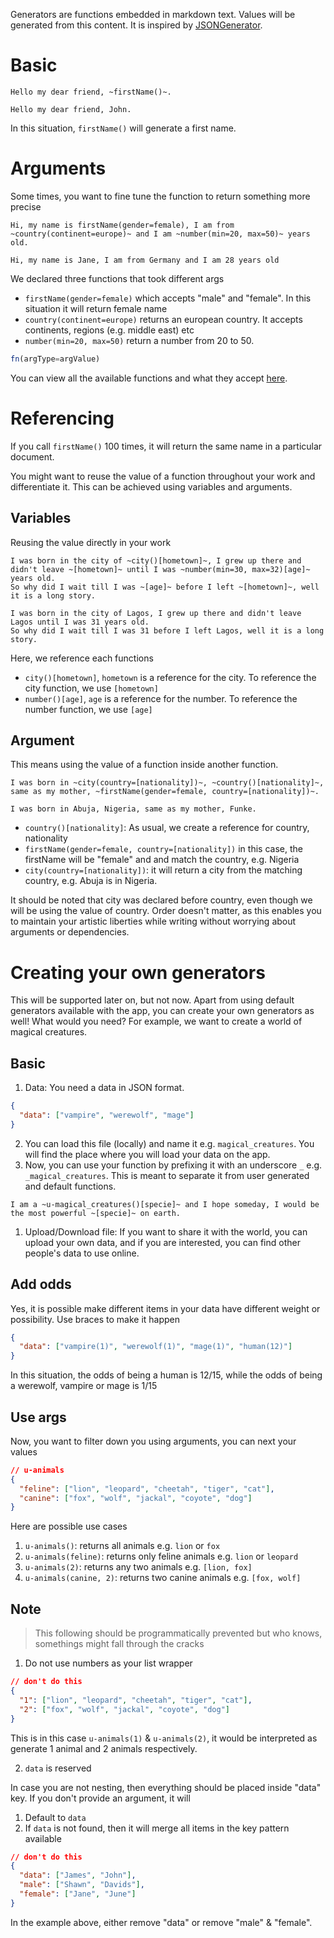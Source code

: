 Generators are functions embedded in markdown text. Values will be generated from this content.
It is inspired by [JSONGenerator](https://www.jsongenerator.io/).

# Basic

```
Hello my dear friend, ~firstName()~.
```
```
Hello my dear friend, John.
```
In this situation, `firstName()` will generate a first name.

# Arguments
Some times, you want to fine tune the function to return something more precise

```
Hi, my name is firstName(gender=female), I am from ~country(continent=europe)~ and I am ~number(min=20, max=50)~ years old.
```
```
Hi, my name is Jane, I am from Germany and I am 28 years old
```

We declared three functions that took different args

- `firstName(gender=female)` which accepts "male" and "female". In this situation it will return female name
- `country(continent=europe)` returns an european country. It accepts continents, regions (e.g. middle east) etc
- `number(min=20, max=50)` return a number from 20 to 50.

```ts
fn(argType=argValue)
```

You can view all the available functions and what they accept [here](http://story-binder.adeolaade.com/generators).

# Referencing
If you call `firstName()` 100 times, it will return the same name in a particular document.

You might want to reuse the value of a function throughout your work and differentiate it. This can be achieved using variables and arguments.

## Variables

Reusing the value directly in your work

```
I was born in the city of ~city()[hometown]~, I grew up there and didn't leave ~[hometown]~ until I was ~number(min=30, max=32)[age]~ years old.
So why did I wait till I was ~[age]~ before I left ~[hometown]~, well it is a long story.
```
```
I was born in the city of Lagos, I grew up there and didn't leave Lagos until I was 31 years old.
So why did I wait till I was 31 before I left Lagos, well it is a long story.
```
Here, we reference each functions
- `city()[hometown]`, `hometown` is a reference for the city. To reference the city function, we use `[hometown]`
- `number()[age]`, `age` is a reference for the number. To reference the number function, we use `[age]`

## Argument
This means using the value of a function inside another function.

```
I was born in ~city(country=[nationality])~, ~country()[nationality]~, same as my mother, ~firstName(gender=female, country=[nationality])~.
```

```
I was born in Abuja, Nigeria, same as my mother, Funke.
```

- `country()[nationality]`: As usual, we create a reference for country, nationality
- `firstName(gender=female, country=[nationality])` in this case, the firstName will be "female" and and match the country, e.g. Nigeria
- `city(country=[nationality])`: it will return a city from the matching country, e.g. Abuja is in Nigeria.

It should be noted that city was declared before country, even though we will be using the value of country. Order doesn't matter, as this enables you to maintain your artistic liberties while writing without worrying about arguments or dependencies.

# Creating your own generators
This will be supported later on, but not now.
Apart from using default generators available with the app, you can create your own generators as well! What would you need?
For example, we want to create a world of magical creatures.

## Basic

1. Data: You need a data in JSON format.

```json
{
  "data": ["vampire", "werewolf", "mage"]
}
```
2. You can load this file (locally) and name it e.g. `magical_creatures`. You will find the place where you will load your data on the app.
3.  Now, you can use your function by prefixing it with an underscore `_` e.g. `_magical_creatures`. This is meant to separate it from user generated and default functions.
```
I am a ~u-magical_creatures()[specie]~ and I hope someday, I would be the most powerful ~[specie]~ on earth.
```
1.  Upload/Download file: If you want to share it with the world, you can upload your own data, and if you are interested, you can find other people's data to use online.

## Add odds

Yes, it is possible make different items in your data have different weight or possibility. Use braces to make it happen

```json
{
  "data": ["vampire(1)", "werewolf(1)", "mage(1)", "human(12)"]
}
```
In this situation, the odds of being a human is 12/15, while the odds of being a werewolf, vampire or mage is 1/15

## Use args

Now, you want to filter down you using arguments, you can next your values

```json
// u-animals
{
  "feline": ["lion", "leopard", "cheetah", "tiger", "cat"],
  "canine": ["fox", "wolf", "jackal", "coyote", "dog"]
}
```
Here are possible use cases

1. `u-animals()`: returns all animals e.g. `lion` or `fox`
2. `u-animals(feline)`: returns only feline animals e.g. `lion` or `leopard`
3. `u-animals(2)`: returns any two animals e.g. `[lion, fox]`
4. `u-animals(canine, 2)`: returns two canine animals e.g. `[fox, wolf]`

## Note

> This following should be programmatically prevented but who knows, somethings might fall through the cracks

1. Do not use numbers as your list wrapper

```json
// don't do this
{
  "1": ["lion", "leopard", "cheetah", "tiger", "cat"],
  "2": ["fox", "wolf", "jackal", "coyote", "dog"]
}
```

This is in this case `u-animals(1)` & `u-animals(2)`, it would be interpreted as generate 1 animal and 2 animals respectively.

2. `data` is reserved

In case you are not nesting, then everything should be placed inside "data" key. If you don't provide an argument, it will
  1. Default to `data`
  2. If `data` is not found, then it will merge all items in the key pattern available

```json
// don't do this
{
  "data": ["James", "John"],
  "male": ["Shawn", "Davids"],
  "female": ["Jane", "June"]
}
```
In the example above, either remove "data" or remove "male" & "female".
